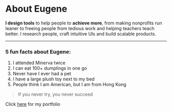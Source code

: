 # About Eugene
**I design tools** to help people to **achieve more**, from making nonprofits run leaner to freeing people from tedious work and helping teachers teach better. I research people, craft intuitive UIs and build scalable products.

-----

### 5 fun facts about Eugene:
1. I attended Minerva twice
2. I can eat 100+ dumplings in one go
3. Never have I ever had a pet
4. I have a large plush toy next to my bed
5. People think I am American, but I am from Hong Kong

>If you never try, you never succeed

Click [here](https://www.eugenechantk.me/) for my portfolio
